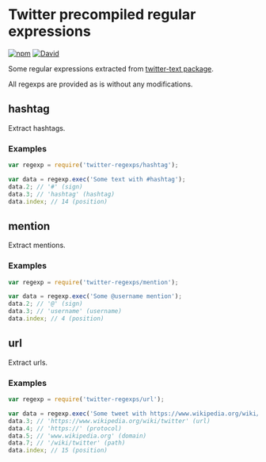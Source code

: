 # Twitter precompiled regular expressions

[![npm](https://img.shields.io/npm/v/twitter-regexps.svg?style=flat-square)](https://www.npmjs.com/package/twitter-regexps)
[![David](https://img.shields.io/david/dev/silentroach/twitter-regexps.svg?style=flat-square&label=deps)](https://david-dm.org/silentroach/twitter-regexps#info=devDependencies)

Some regular expressions extracted from [twitter-text package](https://www.npmjs.com/package/twitter-text).

All regexps are provided as is without any modifications.

<!-- CUT -->

## hashtag

Extract hashtags.

### Examples

```js
var regexp = require('twitter-regexps/hashtag');

var data = regexp.exec('Some text with #hashtag');
data.2; // '#' (sign)
data.3; // 'hashtag' (hashtag)
data.index; // 14 (position)
```

## mention

Extract mentions.

### Examples

```js
var regexp = require('twitter-regexps/mention');

var data = regexp.exec('Some @username mention');
data.2; // '@' (sign)
data.3; // 'username' (username)
data.index; // 4 (position)
```

## url

Extract urls.

### Examples

```js
var regexp = require('twitter-regexps/url');

var data = regexp.exec('Some tweet with https://www.wikipedia.org/wiki/twitter link');
data.3; // 'https://www.wikipedia.org/wiki/twitter' (url)
data.4; // 'https://' (protocol)
data.5; // 'www.wikipedia.org' (domain)
data.7; // '/wiki/twitter' (path)
data.index; // 15 (position)
```

